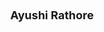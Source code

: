 ---
layout: page
title: <font size =4 > Ayushi Rathore </font>
description: Summer 2019 - Fall 2019, RIT
img: assets/img/members/ayushi.jpg
importance: 3
category: Master Students Alumni
---